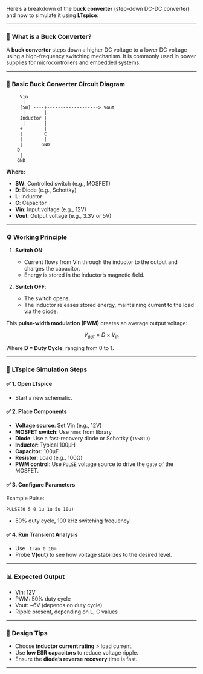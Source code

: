 Here’s a breakdown of the **buck converter** (step-down DC-DC converter) and how to simulate it using **LTspice**:

---

### 🔋 **What is a Buck Converter?**

A **buck converter** steps down a higher DC voltage to a lower DC voltage using a high-frequency switching mechanism. It is commonly used in power supplies for microcontrollers and embedded systems.

---

### 📘 **Basic Buck Converter Circuit Diagram**

```
     Vin
      |
     [SW] ----+-------------------> Vout
      |       |
     Inductor |
      |       |
     +        |
     |        C
     |        |
     |       GND
    D
     |
    GND
```

**Where:**

* **SW**: Controlled switch (e.g., MOSFET)
* **D**: Diode (e.g., Schottky)
* **L**: Inductor
* **C**: Capacitor
* **Vin**: Input voltage (e.g., 12V)
* **Vout**: Output voltage (e.g., 3.3V or 5V)

---

### ⚙️ **Working Principle**

1. **Switch ON**:

   * Current flows from Vin through the inductor to the output and charges the capacitor.
   * Energy is stored in the inductor’s magnetic field.

2. **Switch OFF**:

   * The switch opens.
   * The inductor releases stored energy, maintaining current to the load via the diode.

This **pulse-width modulation (PWM)** creates an average output voltage:

$$
V_{out} = D \times V_{in}
$$

Where **D = Duty Cycle**, ranging from 0 to 1.

---

### 🧪 **LTspice Simulation Steps**

#### ✅ 1. **Open LTspice**

* Start a new schematic.

#### ✅ 2. **Place Components**

* **Voltage source**: Set Vin (e.g., 12V)
* **MOSFET switch**: Use `nmos` from library
* **Diode**: Use a fast-recovery diode or Schottky (`1N5819`)
* **Inductor**: Typical 100µH
* **Capacitor**: 100µF
* **Resistor**: Load (e.g., 100Ω)
* **PWM control**: Use `PULSE` voltage source to drive the gate of the MOSFET.

#### ✅ 3. **Configure Parameters**

Example Pulse:

```
PULSE(0 5 0 1u 1u 5u 10u)
```

* 50% duty cycle, 100 kHz switching frequency.

#### ✅ 4. **Run Transient Analysis**

* Use `.tran 0 10m`
* Probe **V(out)** to see how voltage stabilizes to the desired level.

---

### 📊 **Expected Output**

* Vin: 12V
* PWM: 50% duty cycle
* Vout: \~6V (depends on duty cycle)
* Ripple present, depending on L, C values

---

### 🧠 **Design Tips**

* Choose **inductor current rating** > load current.
* Use **low ESR capacitors** to reduce voltage ripple.
* Ensure the **diode’s reverse recovery** time is fast.

---
